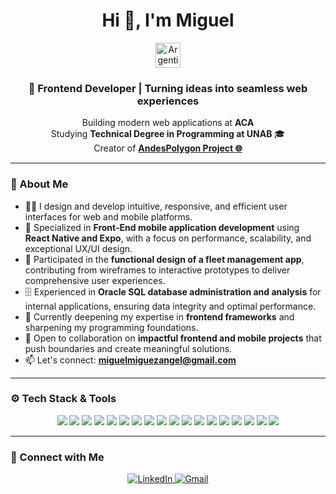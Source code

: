 <div align="center"> 
    <h1 align="center">Hi 👋, I'm Miguel</h1>
    <img height="40" src="https://cdn3.emoji.gg/emojis/7644_argentinaparrot.gif" alt="Argentina Parrot">
</div>

<h3 align="center">🎨 Frontend Developer | Turning ideas into seamless web experiences</h3>

<p align="center">
  Building modern web applications at <strong>ACA</strong> <br>
  Studying <strong>Technical Degree in Programming at UNAB</strong> 🎓<br>
  Creator of <a href="https://andespolygon.netlify.app/" target="_blank"><strong>AndesPolygon Project 🌐</strong></a>
</p>

---

### 🧩 About Me

- 👨‍💻 I design and develop intuitive, responsive, and efficient user interfaces for web and mobile platforms.
- 📱 Specialized in **Front-End mobile application development** using **React Native and Expo**, with a focus on performance, scalability, and exceptional UX/UI design.
- 🚗 Participated in the **functional design of a fleet management app**, contributing from wireframes to interactive prototypes to deliver comprehensive user experiences.
- 🗄️ Experienced in **Oracle SQL database administration and analysis** for internal applications, ensuring data integrity and optimal performance.
- 🌱 Currently deepening my expertise in **frontend frameworks** and sharpening my programming foundations.
- 🤝 Open to collaboration on **impactful frontend and mobile projects** that push boundaries and create meaningful solutions.
- 📫 Let's connect: **miguelmiguezangel@gmail.com**

---

### ⚙️ Tech Stack & Tools

<div align="center">
  
  <!-- Frontend -->
  <img src="https://img.shields.io/badge/React-20232A?style=for-the-badge&logo=react&logoColor=61DAFB" />
  <img src="https://img.shields.io/badge/React_Native-20232A?style=for-the-badge&logo=react&logoColor=61DAFB" />
  <img src="https://img.shields.io/badge/Expo-1C1E24?style=for-the-badge&logo=expo&logoColor=white" />
  <img src="https://img.shields.io/badge/JavaScript-F7DF1E?style=for-the-badge&logo=javascript&logoColor=black" />
  <img src="https://img.shields.io/badge/TypeScript-007ACC?style=for-the-badge&logo=typescript&logoColor=white" />
  <img src="https://img.shields.io/badge/HTML5-E34F26?style=for-the-badge&logo=html5&logoColor=white" />
  <img src="https://img.shields.io/badge/CSS3-1572B6?style=for-the-badge&logo=css3&logoColor=white" />
  <img src="https://img.shields.io/badge/SASS-CC6699?style=for-the-badge&logo=sass&logoColor=white" />
  <img src="https://img.shields.io/badge/Bootstrap-563D7C?style=for-the-badge&logo=bootstrap&logoColor=white" />
  <img src="https://img.shields.io/badge/Tailwind_CSS-06B6D4?style=for-the-badge&logo=tailwind-css&logoColor=white" />
  <img src="https://img.shields.io/badge/Vite-646CFF?style=for-the-badge&logo=vite&logoColor=FFD62E" />

  <!-- Backend -->
  <img src="https://img.shields.io/badge/Node.js-339933?style=for-the-badge&logo=node.js&logoColor=white" />
  <img src="https://img.shields.io/badge/Firebase-FFCA28?style=for-the-badge&logo=firebase&logoColor=white" />

  <!-- Bases de datos -->
  <img src="https://img.shields.io/badge/PostgreSQL-4169E1?style=for-the-badge&logo=postgresql&logoColor=white" />
  <img src="https://img.shields.io/badge/Oracle_SQL-F80000?style=for-the-badge&logo=oracle&logoColor=white" />

  <!-- Otros -->
  <img src="https://img.shields.io/badge/Python-3776AB?style=for-the-badge&logo=python&logoColor=white" />
  <img src="https://img.shields.io/badge/Git-F05032?style=for-the-badge&logo=git&logoColor=white" />
  <img src="https://img.shields.io/badge/Figma-F24E1E?style=for-the-badge&logo=figma&logoColor=white" />
</div>

---

### 📡 Connect with Me

<p align="center">
  <a href="https://www.linkedin.com/in/miguelmiguez/" target="_blank">
    <img src="https://img.shields.io/badge/LinkedIn-0077B5?style=for-the-badge&logo=linkedin&logoColor=white" alt="LinkedIn"/>
  </a>
  <a href="mailto:miguelmiguezangel@gmail.com">
    <img src="https://img.shields.io/badge/Gmail-D14836?style=for-the-badge&logo=gmail&logoColor=white" alt="Gmail"/>
  </a>
</p>
